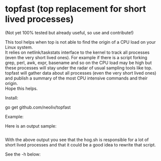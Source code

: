 # topfast (top replacement for short lived processes)

(Not yet 100% tested but already useful, so use and contribute!)

This tool helps when top is not able to find the origin of a CPU load on your Linux system.  
It relies on netlink/taskstats interface to the kernel to track all processes (even the very short lived ones). For example if there is a script forking grep, perl, awk, expr, basename and so on the CPU load may be high but these processes will stay under the radar of usual sampling tools like top.
topfast will gather data about all processes (even the very short lived ones) and publish a summary of the most CPU intensive commands and their origin.  
Hope this helps.  

Install:  

go get github.com/neoliv/topfast


Example:

Here is an output sample:  
```
```  

With the above output you see that the hog.sh is responsible for a lot of short lived processes and that it could be a good idea to rewrite that script.

See the -h below:  
```
```  

